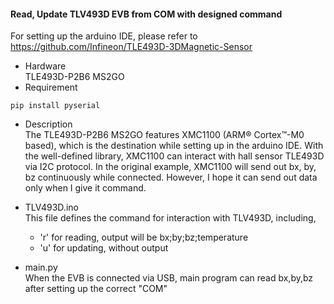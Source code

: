 #### Read, Update TLV493D EVB from COM with designed command 
For setting up the arduino IDE, please refer to https://github.com/Infineon/TLE493D-3DMagnetic-Sensor
- Hardware\
  TLE493D-P2B6 MS2GO
- Requirement
```
pip install pyserial
```
- Description\
  The TLE493D-P2B6 MS2GO features XMC1100 (ARM® Cortex™-M0 based), which is the destination while setting up in the arduino IDE.
  With the well-defined library, XMC1100 can interact with hall sensor TLE493D via I2C protocol.
  In the original example, XMC1100 will send out bx, by, bz continuously while connected.
  However, I hope it can send out data only when I give it command.
  
- TLV493D.ino\
  This file defines the command for interaction with TLV493D, including,
  - 'r' for reading, output will be bx;by;bz;temperature
  - 'u' for updating, without output
    
 - main.py\
   When the EVB is connected via USB, main program can read bx,by,bz after setting up the correct "COM" 
